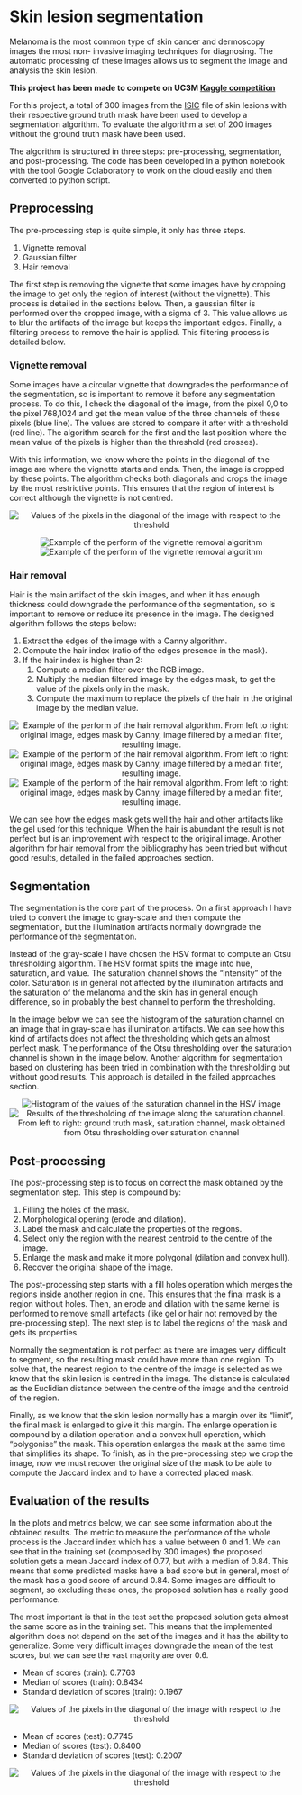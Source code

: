 # Skin lesion segmentation
Melanoma is the most common type of skin cancer and dermoscopy images the most non-
invasive imaging techniques for diagnosing. The automatic processing of these images
allows us to segment the image and analysis the skin lesion.

**This project has been made to compete on UC3M [Kaggle competition](https://www.kaggle.com/c/bip-segmentation-project-2020/leaderboard)**

For this project, a total of 300 images from the [ISIC](https://www.isic-archive.com/#!/topWithHeader/wideContentTop/main) file of skin lesions with their 
respective ground truth mask have been used to develop a segmentation algorithm. To
evaluate the algorithm a set of 200 images without the ground truth mask have been 
used.

The algorithm is structured in three steps: pre-processing, segmentation, and 
post-processing. The code has been developed in a python notebook with the tool 
Google Colaboratory to work on the cloud easily and then converted to python script.

## Preprocessing
The pre-processing step is quite simple, it only has three steps.
1. Vignette removal
2. Gaussian filter
3. Hair removal

The first step is removing the vignette that some images have by cropping the image 
to get only the region of interest (without the vignette). This process is detailed 
in the sections below. Then, a gaussian filter is performed over the cropped image, 
with a sigma of 3. This value allows us to blur the artifacts of the image but keeps 
the important edges. Finally, a filtering process to remove the hair is applied. This 
filtering process is detailed below.

### Vignette removal
Some images have a circular vignette that downgrades the performance of the 
segmentation, so is important to remove it before any segmentation process. To do 
this, I check the diagonal of the image, from the pixel 0,0 to the pixel 768,1024 and 
get the mean value of the three channels of these pixels (blue line). The 
values are stored to compare it after with a threshold (red line). The 
algorithm search for the first and the last position where the mean value of the 
pixels is higher than the threshold (red crosses). 

With this information, we know where the points in the diagonal of the image are 
where the vignette starts and ends. Then, the image is cropped by these points. The 
algorithm checks both diagonals and crops the image by the most restrictive points. 
This ensures that the region of interest is correct although the vignette is not 
centred.

<p align="center">
  <img src="imgs/crop_images.png" alt="Values of the pixels in the diagonal of the image with respect to the threshold"/>
</p>

<p align="center">
  <img src="imgs/crop_images_2.png" alt="Example of the perform of the vignette removal algorithm"/>
  <img src="imgs/crop_images_3.png" alt="Example of the perform of the vignette removal algorithm"/>
</p>

### Hair removal
Hair is the main artifact of the skin images, and when it has enough thickness could downgrade
the performance of the segmentation, so is important to remove or reduce its presence in the
image. The designed algorithm follows the steps below:
1. Extract the edges of the image with a Canny algorithm.
2. Compute the hair index (ratio of the edges presence in the mask).
3. If the hair index is higher than 2:
    1. Compute a median filter over the RGB image.
    2. Multiply the median filtered image by the edges mask, to get the value of the
pixels only in the mask.
    3. Compute the maximum to replace the pixels of the hair in the original image
by the median value.

<p align="center">
  <img src="imgs/hair_remove.png" alt="Example of the perform of the hair removal algorithm. From left to right: original image, edges mask by
Canny, image filtered by a median filter, resulting image."/>
  <img src="imgs/hair_remove_2.png" alt="Example of the perform of the hair removal algorithm. From left to right: original image, edges mask by
Canny, image filtered by a median filter, resulting image."/>
<img src="imgs/hair_remove_gel.png" alt="Example of the perform of the hair removal algorithm. From left to right: original image, edges mask by
Canny, image filtered by a median filter, resulting image."/>
</p>

We can see how the
edges mask gets well the hair and other artifacts like the gel used for this technique. When the
hair is abundant the result is not perfect but is an improvement with respect to the original
image. Another algorithm for hair removal from the bibliography has been tried but without
good results, detailed in the failed approaches section.

## Segmentation
The segmentation is the core part of the process. On a first approach I have tried to convert the
image to gray-scale and then compute the segmentation, but the illumination artifacts normally
downgrade the performance of the segmentation. 

Instead of the gray-scale I have chosen the
HSV format to compute an Otsu thresholding algorithm. The HSV format splits the image into
hue, saturation, and value. The saturation channel shows the “intensity” of the color. Saturation
is in general not affected by the illumination artifacts and the saturation of the melanoma and
the skin has in general enough difference, so in probably the best channel to perform the
thresholding.

In the image below we can see the histogram of the saturation channel on an image that in gray-scale
has illumination artifacts. We can see how this kind of artifacts does not affect the thresholding
which gets an almost perfect mask. The performance of the Otsu
thresholding over the saturation channel is shown in the image below.
Another algorithm for segmentation based on clustering has been tried in combination with the
thresholding but without good results. This approach is detailed in the failed approaches section.

<p align="center">
  <img src="imgs/otsu_hist.png" alt="Histogram of the values of the saturation channel in the HSV image"/>
  <img src="imgs/otsu.png" alt="Results of the thresholding of the image along the saturation channel. From left to right: ground truth
mask, saturation channel, mask obtained from Otsu thresholding over saturation channel"/>
</p>

## Post-processing
The post-processing step is to focus on correct the mask obtained by the segmentation step.
This step is compound by:
1. Filling the holes of the mask.
2. Morphological opening (erode and dilation).
3. Label the mask and calculate the properties of the regions.
4. Select only the region with the nearest centroid to the centre of the image.
5. Enlarge the mask and make it more polygonal (dilation and convex hull).
6. Recover the original shape of the image.

The post-processing step starts with a fill holes operation which merges the regions inside
another region in one. This ensures that the final mask is a region without holes. Then, an erode
and dilation with the same kernel is performed to remove small artefacts (like gel or hair not
removed by the pre-processing step). The next step is to label the regions of the mask and gets
its properties.

Normally the segmentation is not perfect as there are images very difficult to segment, so the
resulting mask could have more than one region. To solve that, the nearest region to the centre
of the image is selected as we know that the skin lesion is centred in the image. The distance is
calculated as the Euclidian distance between the centre of the image and the centroid of the
region.

Finally, as we know that the skin lesion normally has a margin over its “limit”, the final mask is
enlarged to give it this margin. The enlarge operation is compound by a dilation operation and
a convex hull operation, which “polygonise” the mask. This operation enlarges the mask at the
same time that simplifies its shape. To finish, as in the pre-processing step we crop the image,
now we must recover the original size of the mask to be able to compute the Jaccard index and
to have a corrected placed mask.

## Evaluation of the results
In the plots and metrics below, we can see some information about the obtained results. The
metric to measure the performance of the whole process is the Jaccard index which has a value
between 0 and 1. We can see that in the training set (composed by 300 images) the proposed
solution gets a mean Jaccard index of 0.77, but with a median of 0.84. This means that some
predicted masks have a bad score but in general, most of the mask has a good score of around
0.84. Some images are difficult to segment, so excluding these ones, the proposed solution has
a really good performance. 

The most important is that in the test set the proposed solution gets almost the same score as
in the training set. This means that the implemented algorithm does not depend on the set of
the images and it has the ability to generalize. Some very difficult images downgrade the mean
of the test scores, but we can see the vast majority are over 0.6.
- Mean of scores (train): 0.7763
- Median of scores (train): 0.8434
- Standard deviation of scores (train): 0.1967

<p align="center">
  <img src="imgs/scores_train.png" alt="Values of the pixels in the diagonal of the image with respect to the threshold"/>
</p>

- Mean of scores (test): 0.7745
- Median of scores (test): 0.8400
- Standard deviation of scores (test): 0.2007

<p align="center">
  <img src="imgs/scores_test.png" alt="Values of the pixels in the diagonal of the image with respect to the threshold"/>
</p>
